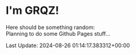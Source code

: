 # I'm GRQZ!
Here should be something random:  
Planning to do some Github Pages stuff...


Last Update: 2024-08-26 01:14:17.383312+00:00
